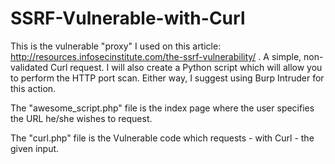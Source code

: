 # SSRF-Vulnerable-with-Curl
This is the vulnerable "proxy" I used on this article: http://resources.infosecinstitute.com/the-ssrf-vulnerability/ . A simple, non-validated Curl request. I will also create a Python script which will allow you to perform the HTTP port scan. Either way, I suggest using Burp Intruder for this action. 

The "awesome_script.php" file is the index page where the user specifies the URL he/she wishes to request.

The "curl.php" file is the Vulnerable code which requests - with Curl - the given input. 
